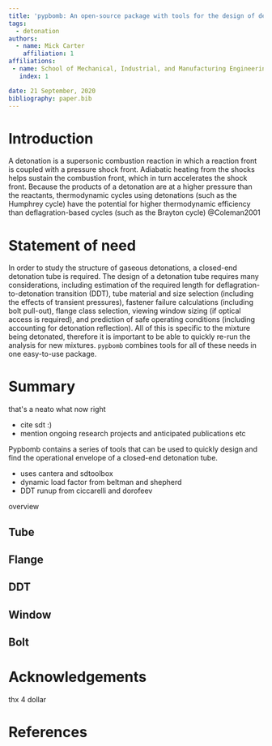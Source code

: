 ```yaml
---
title: 'pypbomb: An open-source package with tools for the design of detonation tubes'
tags:
  - detonation
authors:
  - name: Mick Carter
    affiliation: 1
affiliations:
 - name: School of Mechanical, Industrial, and Manufacturing Engineering, Oregon State University, Corvallis, OR, USA
   index: 1

date: 21 September, 2020
bibliography: paper.bib
---
```


# Introduction

A detonation is a supersonic combustion reaction in which a reaction front is coupled with a pressure shock front. Adiabatic heating from the shocks helps sustain the combustion front, which in turn accelerates the shock front. Because the products of a detonation are at a higher pressure than the reactants, thermodynamic cycles using detonations (such as the Humphrey cycle) have the potential for higher thermodynamic efficiency than deflagration-based cycles (such as the Brayton cycle) @Coleman2001

# Statement of need 

In order to study the structure of gaseous detonations, a closed-end detonation tube is required. The design of a detonation tube requires many considerations, including estimation of the required length for deflagration-to-detonation transition (DDT), tube material and size selection (including the effects of transient pressures), fastener failure calculations (including bolt pull-out), flange class selection, viewing window sizing (if optical access is required), and prediction of safe operating conditions (including accounting for detonation reflection). All of this is specific to the mixture being detonated, therefore it is important to be able to quickly re-run the analysis for new mixtures. ``pypbomb`` combines tools for all of these needs in one easy-to-use package.

# Summary

that's a neato what now right

* cite sdt :)
* mention ongoing research projects and anticipated publications etc

Pypbomb contains a series of tools that can be used to quickly design and find the operational envelope of a closed-end detonation tube. 

* uses cantera and sdtoolbox
* dynamic load factor from beltman and shepherd
* DDT runup from ciccarelli and dorofeev

overview

## Tube



## Flange



## DDT



## Window



## Bolt

# Acknowledgements

thx 4 dollar

# References
